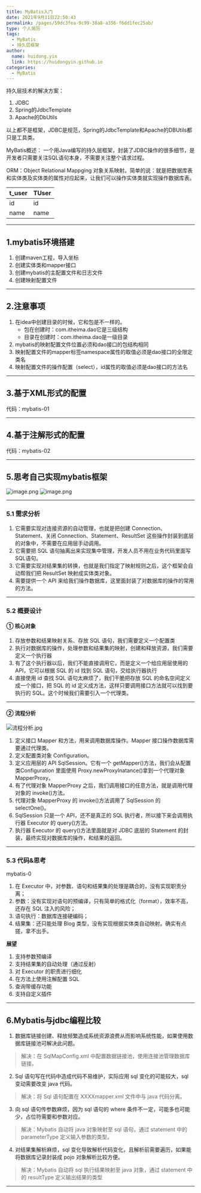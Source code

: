 ```yaml
---
title: MyBatis入门
date: 2021年9月11日22:50:43
permalink: /pages/59dc3fea-9c99-38a8-a356-f6dd1fec25ab/
type: 个人简历
tags: 
  - MyBatis
  - 持久层框架
author: 
  name: huidong.yin
  link: https://huidongyin.github.io
categories: 
  - MyBatis
---
```


持久层技术的解决方案：

1. JDBC
2. Spring的JdbcTemplate
3. Apache的DbUtils

以上都不是框架，JDBC是规范，Spring的JdbcTemplate和Apache的DBUtils都只是工具类。

MyBatis概述：
一个用Java编写的持久层框架，封装了JDBC操作的很多细节，是开发者只需要关注SQL语句本身，不需要关注整个请求过程。

ORM：Object Relational Mappging 对象关系映射。简单的说：就是把数据库表和实体类及实体类的属性对应起来，让我们可以操作实体类就实现操作数据库表。

| t_user | TUser |
| --- | --- |
| id | id |
| name | name |

---

## 1.mybatis环境搭建

1. 创建maven工程，导入坐标
2. 创建实体类和mapper接口
3. 创建mybatis的主配置文件和日志文件
4. 创建映射配置文件

---

## 2.注意事项

1. 在idea中创建目录的时候，它和包是不一样的。
    - 包在创建时：com.itheima.dao它是三级结构
    - 目录在创建时：com.itheima.dao是一级目录
2. mybatis的映射配置文件位置必须和dao接口的包结构相同
3. 映射配置文件的mapper标签namespace属性的取值必须是dao接口的全限定类名
4. 映射配置文件的操作配置（select），id属性的取值必须是dao接口的方法名

---

## 3.基于XML形式的配置

代码：mybatis-01

---

## 4.基于注解形式的配置

代码：mybatis-02

---

## 5.思考自己实现mybatis框架

![image.png](https://raw.githubusercontent.com/huidongyin/DrawingBed/main/MyBatis/202311060801864.png)
![image.png](https://raw.githubusercontent.com/huidongyin/DrawingBed/main/MyBatis/202311060802420.png)

---

### 5.1 需求分析

1. 它需要实现对连接资源的自动管理，也就是把创建 Connection、Statement、关闭 Connection、Statement、ResultSet 这些操作封装到底层的对象中，不需要在应用层手动调用。
2. 它需要把 SQL 语句抽离出来实现集中管理，开发人员不用在业务代码里面写 SQL语句。
3. 它需要实现对结果集的转换，也就是我们指定了映射规则之后，这个框架会自动帮我们把 ResultSet 映射成实体类对象。
4. 需要提供一个 API 来给我们操作数据库，这里面封装了对数据库的操作的常用的方法。

---

### 5.2 概要设计

#### ① 核心对象

1. 存放参数和结果映射关系、存放 SQL 语句，我们需要定义一个配置类
2. 执行对数据库的操作，处理参数和结果集的映射，创建和释放资源，我们需要定义一个执行器
3. 有了这个执行器以后，我们不能直接调用它，而是定义一个给应用层使用的 API，它可以根据 SQL 的 id 找到 SQL 语句，交给执行器执行
4. 直接使用 id 查找 SQL 语句太麻烦了，我们干脆把存放 SQL 的命名空间定义成一个接口，把 SQL 的 id 定义成方法，这样只要调用接口方法就可以找到要执行的 SQL。这个时候我们需要引入一个代理类。

---

#### ② 流程分析

![流程分析.jpg](https://raw.githubusercontent.com/huidongyin/DrawingBed/main/MyBatis/202311060802493.jpeg)

1. 定义接口 Mapper 和方法，用来调用数据库操作。Mapper 接口操作数据库需要通过代理类。
2. 定义配置类对象 Configuration。
3. 定义应用层的 API SqlSession。它有一个 getMapper()方法，我们会从配置类Configuration 里面使用 Proxy.newProxyInatance()拿到一个代理对象 MapperProxy。
4. 有了代理对象 MapperProxy 之后，我们调用接口的任意方法，就是调用代理对象的 invoke()方法。
5. 代理对象 MapperProxy 的 invoke()方法调用了 SqlSession 的 selectOne()。
6. SqlSession 只是一个 API，还不是真正的 SQL 执行者，所以接下来会调用执行器 Executor 的 query()方法。
7. 执行器 Executor 的 query()方法里面就是对 JDBC 底层的 Statement 的封装，最终实现对数据库的操作，和结果的返回。

---

### 5.3 代码&思考

mybatis-0

1. 在 Executor 中，对参数、语句和结果集的处理是耦合的，没有实现职责分离；
2. 参数：没有实现对语句的预编译，只有简单的格式化（format），效率不高，还存在 SQL 注入的风险；
3. 语句执行：数据库连接硬编码；
4. 结果集：还只能处理 Blog 类型，没有实现根据实体类自动映射。确实有点搓，拿不出手。

**展望**

1. 支持参数预编译
2. 支持结果集的自动处理（通过反射）
3. 对 Executor 的职责进行细化
4. 在方法上使用注解配置 SQL
5. 查询带缓存功能
6. 支持自定义插件

---

## 6.Mybatis与jdbc编程比较

1. 数据库链接创建、释放频繁造成系统资源浪费从而影响系统性能，如果使用数据库链接池可解决此问题。
> 解决：在 SqlMapConfig.xml 中配置数据链接池，使用连接池管理数据库链接。

2. Sql 语句写在代码中造成代码不易维护，实际应用 sql 变化的可能较大，sql 变动需要改变 java 代码。
> 解决：将 Sql 语句配置在 XXXXmapper.xml 文件中与 java 代码分离。

3. 向 sql 语句传参数麻烦，因为 sql 语句的 where 条件不一定，可能多也可能少，占位符需要和参数对应。
> 解决：Mybatis 自动将 java 对象映射至 sql 语句，通过 statement 中的 parameterType 定义输入参数的类型。

4. 对结果集解析麻烦，sql 变化导致解析代码变化，且解析前需要遍历，如果能将数据库记录封装成 pojo 对象解析比较方便。
> 解决：Mybatis 自动将 sql 执行结果映射至 java 对象，通过 statement 中的 resultType 定义输出结果的类型

---

